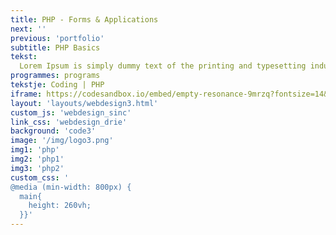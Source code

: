 ```yaml
---
title: PHP - Forms & Applications
next: ''
previous: 'portfolio'
subtitle: PHP Basics
tekst:
  Lorem Ipsum is simply dummy text of the printing and typesetting industry. Lorem Ipsum has been the industry's standard dummy text ever since the 1500s, when an unknown printer took a galley of type and scrambled it to make a type specimen book. It has survived not only five centuries, but also the leap into electronic typesetting, remaining essentially unchanged.
programmes: programs
tekstje: Coding | PHP
iframe: https://codesandbox.io/embed/empty-resonance-9mrzq?fontsize=14&hidenavigation=1&theme=dark&view=editor
layout: 'layouts/webdesign3.html'
custom_js: 'webdesign_sinc'
link_css: 'webdesign_drie'
background: 'code3'
image: '/img/logo3.png'
img1: 'php'
img2: 'php1'
img3: 'php2'
custom_css: '
@media (min-width: 800px) {
  main{
    height: 260vh;
  }}'
---
```

